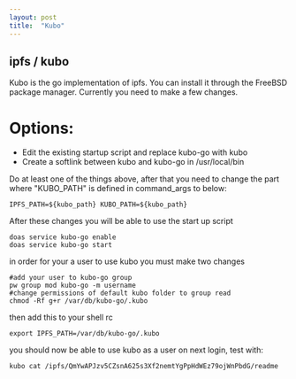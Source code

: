 ```yaml
---
layout: post
title:  "Kubo"
---
```


## ipfs / kubo

Kubo is the go implementation of ipfs. You can install it through the FreeBSD package manager. Currently you need to make a few changes.

# Options:
- Edit the existing startup script and replace kubo-go with kubo
- Create a softlink between kubo and kubo-go in /usr/local/bin

Do at least one of the things above, after that you need to change the part where "KUBO_PATH" is defined in command_args
to below:
```
IPFS_PATH=${kubo_path} KUBO_PATH=${kubo_path}
```

After these changes you will be able to use the start up script

```
doas service kubo-go enable
doas service kubo-go start
```

in order for your a user to use kubo you must make two changes

```
#add your user to kubo-go group
pw group mod kubo-go -m username
#change permissions of default kubo folder to group read
chmod -Rf g+r /var/db/kubo-go/.kubo 
```

then add this to your shell rc

```
export IPFS_PATH=/var/db/kubo-go/.kubo
```

you should now be able to use kubo as a user on next login, test with:

```
kubo cat /ipfs/QmYwAPJzv5CZsnA625s3Xf2nemtYgPpHdWEz79ojWnPbdG/readme
```
